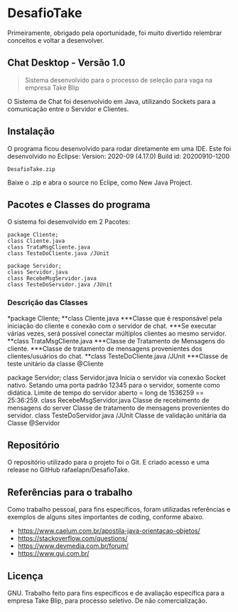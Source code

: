 # DesafioTake

Primeiramente, obrigado pela oportunidade, foi muito divertido relembrar conceitos e voltar a desenvolver.

## Chat Desktop - Versão 1.0
> Sistema desenvolvido para o processo de seleção para vaga na empresa Take Blip

O Sistema de Chat foi desenvolvido em Java, utilizando Sockets para a comunicação entre o Servidor e Clientes.

## Instalação

O programa ficou desenvolvido para rodar diretamente em uma IDE. Este foi desenvolvido no Eclipse:
Version: 2020-09 (4.17.0)
Build id: 20200910-1200

```shell
DesafioTake.zip
```
Baixe o .zip e abra o source no Eclipe, como New Java Project.

## Pacotes e Classes do programa

O sistema foi desenvolvido em 2 Pacotes:

```shell
package Cliente;
class Cliente.java
class TrataMsgCliente.java
class TesteDoCliente.java /JUnit

package Servidor;
class Servidor.java
class RecebeMsgServidor.java
class TesteDoServidor.java /JUnit
```

### Descrição das Classes

*package Cliente;
  **class Cliente.java
    ***Classe que é responsável pela iniciação do cliente e conexão com o servidor de chat.
    ***Se executar várias vezes, será possível conectar múltiplos clientes ao mesmo servidor.
  **class TrataMsgCliente.java
    ***Classe de Tratamento de Mensagens do cliente.
    ***Classe de tratamento de mensagens provenientes dos clientes/usuários do chat.
  **class TesteDoCliente.java /JUnit
    ***Classe de teste unitário da classe @Cliente

package Servidor;
  class Servidor.java
    Inicia o servidor via conexão Socket nativo.
    Setando uma porta padrão 12345 para o servidor, somente como didática.
    Limite de tempo do servidor aberto = long de 1536259 == 25:36:259.
  class RecebeMsgServidor.java
    Classe de recebimento de mensagens do server
    Classe de tratamento de mensagens provenientes do servidor.
  class TesteDoServidor.java /JUnit
    Classe de validação unitária da Classe @Servidor

## Repositório

O repositório utilizado para o projeto foi o Git.
E criado acesso e uma release no GitHub rafaelapn/DesafioTake.

## Referências para o trabalho

Como trabalho pessoal, para fins específicos, foram utilizadas referências e exemplos de alguns sites importantes de coding, conforme abaixo.

- https://www.caelum.com.br/apostila-java-orientacao-objetos/
- https://stackoverflow.com/questions/
- https://www.devmedia.com.br/forum/
- https://www.guj.com.br/

## Licença

GNU. Trabalho feito para fins específicos e de avaliação específica para a empresa Take Blip, para processo seletivo.
De não comercialização.
